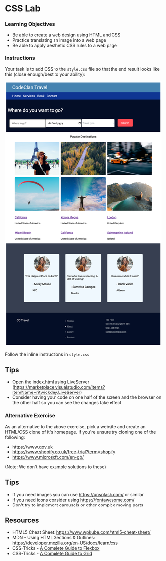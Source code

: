 # CSS Lab

### Learning Objectives

- Be able to create a web design using HTML and CSS
- Practice translating an image into a web page
- Be able to apply aesthetic CSS rules to a web page

### Instructions

Your task is to add CSS to the `style.css` file so that the end result looks like this (close enough/best to your ability):

![CC Travel](images/cc_travel.png)

Follow the inline instructions in `style.css`

## Tips 

- Open the index.html using LiveServer (https://marketplace.visualstudio.com/items?itemName=ritwickdey.LiveServer)
- Consider having your code on one half of the screen and the browser on the other half so you can see the changes take effect


### Alternative Exercise

As an alternative to the above exercise, pick a website and create an HTML/CSS clone of it's homepage. If you're unsure try cloning one of the following:

- https://www.gov.uk
- https://www.shopify.co.uk/free-trial?term=shopify
- https://www.microsoft.com/en-gb/

(Note: We don't have example solutions to these)

## Tips

- If you need images you can use https://unsplash.com/ or similar
- If you need icons consider using https://fontawesome.com/
- Don't try to implement carousels or other complex moving parts


## Resources

- HTML5 Cheat Sheet: https://www.wpkube.com/html5-cheat-sheet/
- MDN - Using HTML Sections & Outlines: https://developer.mozilla.org/en-US/docs/learn/css
- CSS-Tricks - [A Complete Guide to Flexbox](https://css-tricks.com/snippets/css/a-guide-to-flexbox/)
- CSS-Tricks - [A Complete Guide to Grid](https://css-tricks.com/snippets/css/complete-guide-grid/)
